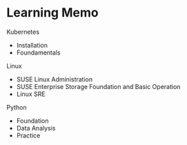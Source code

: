 # Learning Memo

Kubernetes

* Installation
* Foundamentals

Linux

* SUSE Linux Administration
* SUSE Enterprise Storage Foundation and Basic Operation
* Linux SRE

Python

* Foundation
* Data Analysis
* Practice
